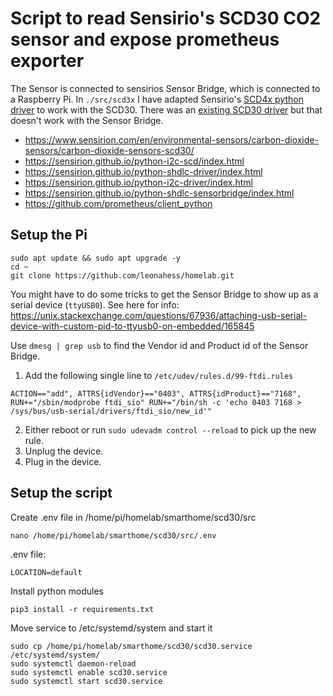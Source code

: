 # Script to read Sensirio's SCD30 CO2 sensor and expose prometheus exporter

The Sensor is connected to sensirios Sensor Bridge, which is connected to a Raspberry Pi. In `./src/scd3x` I have adapted 
Sensirio's [SCD4x python driver](https://github.com/Sensirion/python-i2c-scd) to work with the SCD30. There was
an [existing SCD30 driver](https://github.com/RequestForCoffee/scd30) but that doesn't work with the Sensor Bridge.

- https://www.sensirion.com/en/environmental-sensors/carbon-dioxide-sensors/carbon-dioxide-sensors-scd30/
- https://sensirion.github.io/python-i2c-scd/index.html
- https://sensirion.github.io/python-shdlc-driver/index.html
- https://sensirion.github.io/python-i2c-driver/index.html
- https://sensirion.github.io/python-shdlc-sensorbridge/index.html
- https://github.com/prometheus/client_python

## Setup the Pi

```
sudo apt update && sudo apt upgrade -y
cd ~
git clone https://github.com/leonahess/homelab.git
```

You might have to do some tricks to get the Sensor Bridge to show up as a serial device (`ttyUSB0`). See here for info: https://unix.stackexchange.com/questions/67936/attaching-usb-serial-device-with-custom-pid-to-ttyusb0-on-embedded/165845

Use `dmesg | grep usb` to find the Vendor id and Product id of the Sensor Bridge.

1. Add the following single line to `/etc/udev/rules.d/99-ftdi.rules`
```
ACTION=="add", ATTRS{idVendor}=="0403", ATTRS{idProduct}=="7168", RUN+="/sbin/modprobe ftdi_sio" RUN+="/bin/sh -c 'echo 0403 7168 > /sys/bus/usb-serial/drivers/ftdi_sio/new_id'"
```
2. Either reboot or run `sudo udevadm control --reload` to pick up the new rule.
3. Unplug the device.
4. Plug in the device.

## Setup the script

Create .env file in /home/pi/homelab/smarthome/scd30/src
```
nano /home/pi/homelab/smarthome/scd30/src/.env
```

.env file:
```
LOCATION=default
```

Install python modules
```
pip3 install -r requirements.txt
```

Move service to /etc/systemd/system and start it
```
sudo cp /home/pi/homelab/smarthome/scd30/scd30.service /etc/systemd/system/
sudo systemctl daemon-reload
sudo systemctl enable scd30.service
sudo systemctl start scd30.service
```
